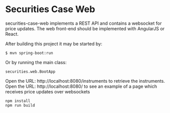 
# Securities Case Web

securities-case-web implements a REST API and contains a websocket for price updates. The web front-end should be implemented with AngularJS or React.

After building this project it may be started by:

    $ mvn spring-boot:run

Or by running the main class:

    securities.web.BootApp

Open the URL: http://localhost:8080/instruments to retrieve the instruments.
Open the URL: http://localhost:8080/ to see an example of a page which receives price updates over websockets


```
npm install
npm run build
```
